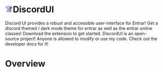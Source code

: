# <img src="logo.png" style="width: 5%;">DiscordUI
Discord UI provides a robust and accessible user-interface for Entrar! Get a discord themed / dark mode theme for entrar as well as the entrar online classes! Download the extension to get started. DiscordUI is an open-source project! Anyone is allowed to modify or use my code. Check out the developer docs for it!

# Overview
